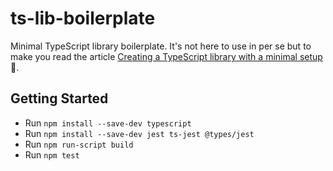 # ts-lib-boilerplate

Minimal TypeScript library boilerplate. It's not here to use in per se but to make you read the article [Creating a TypeScript library with a minimal setup](https://michalzalecki.com/creating-typescript-library-with-a-minimal-setup/) 📖.

## Getting Started

* Run `npm install --save-dev typescript`
* Run `npm install --save-dev jest ts-jest @types/jest`
* Run `npm run-script build`
* Run `npm test`


